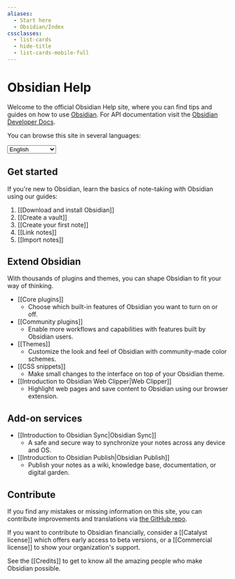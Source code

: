 ```yaml
---
aliases:
  - Start here
  - Obsidian/Index
cssclasses:
  - list-cards
  - hide-title
  - list-cards-mobile-full
---
```


# Obsidian Help

Welcome to the official Obsidian Help site, where you can find tips and guides on how to use [Obsidian](https://obsidian.md). For API documentation visit the [Obsidian Developer Docs](https://docs.obsidian.md/).

You can browse this site in several languages:

<select class="dropdown select-location">
<option value="">English</option>
<option value="https://publish.obsidian.md/help-ar">العربية</option>
<option value="https://publish.obsidian.md/help-da">Dansk</option>
<option value="https://publish.obsidian.md/help-es">Español</option>
<option value="https://publish.obsidian.md/help-it">Italiano</option>
<option value="https://publish.obsidian.md/help-ja">日本語</option>
<option value="https://publish.obsidian.md/help-km">Phéasa Khmêr</option>
<option value="https://publish.obsidian.md/help-ko">한국어</option>
<option value="https://publish.obsidian.md/help-pt-br">Português</option>
<option value="https://publish.obsidian.md/help-ru">Русский</option>
<option value="https://publish.obsidian.md/help-vi">Tiếng Việt</option>
<option value="https://publish.obsidian.md/help-zh">中文</option>
</select>

## Get started

If you're new to Obsidian, learn the basics of note-taking with Obsidian using our guides:

1. [[Download and install Obsidian]]
2. [[Create a vault]]
3. [[Create your first note]]
4. [[Link notes]]
5. [[Import notes]]

## Extend Obsidian

With thousands of plugins and themes, you can shape Obsidian to fit your way of thinking.

- [[Core plugins]]
	- Choose which built-in features of Obsidian you want to turn on or off.
- [[Community plugins]]
	- Enable more workflows and capabilities with features built by Obsidian users.
- [[Themes]]
	- Customize the look and feel of Obsidian with community-made color schemes.
- [[CSS snippets]]
	- Make small changes to the interface on top of your Obsidian theme.
- [[Introduction to Obsidian Web Clipper|Web Clipper]]
	- Highlight web pages and save content to Obsidian using our browser extension.

## Add-on services

- [[Introduction to Obsidian Sync|Obsidian Sync]]
	- A safe and secure way to synchronize your notes across any device and OS.
- [[Introduction to Obsidian Publish|Obsidian Publish]]
	- Publish your notes as a wiki, knowledge base, documentation, or digital garden.

## Contribute

If you find any mistakes or missing information on this site, you can contribute improvements and translations via [the GitHub repo](https://github.com/obsidianmd/obsidian-docs/).

If you want to contribute to Obsidian financially, consider a [[Catalyst license]] which offers early access to beta versions, or a [[Commercial license]] to show your organization's support.

See the [[Credits]] to get to know all the amazing people who make Obsidian possible.
